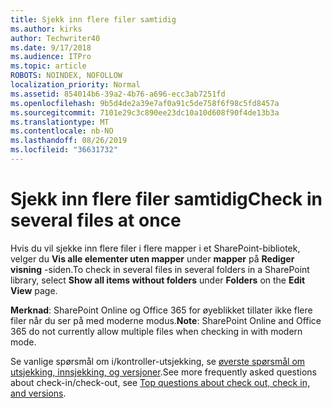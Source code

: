 ```yaml
---
title: Sjekk inn flere filer samtidig
ms.author: kirks
author: Techwriter40
ms.date: 9/17/2018
ms.audience: ITPro
ms.topic: article
ROBOTS: NOINDEX, NOFOLLOW
localization_priority: Normal
ms.assetid: 854014b6-39a2-4b76-a696-ecc3ab7251fd
ms.openlocfilehash: 9b5d4de2a39e7af0a91c5de758f6f98c5fd8457a
ms.sourcegitcommit: 7101e29c3c890ee23dc10a10d608f90f4de13b3a
ms.translationtype: MT
ms.contentlocale: nb-NO
ms.lasthandoff: 08/26/2019
ms.locfileid: "36631732"
---
```

# <a name="check-in-several-files-at-once"></a><span data-ttu-id="27fac-102">Sjekk inn flere filer samtidig</span><span class="sxs-lookup"><span data-stu-id="27fac-102">Check in several files at once</span></span>

<span data-ttu-id="27fac-103">Hvis du vil sjekke inn flere filer i flere mapper i et SharePoint-bibliotek, velger du **Vis alle elementer uten mapper** under **mapper** på **Rediger visning** -siden.</span><span class="sxs-lookup"><span data-stu-id="27fac-103">To check in several files in several folders in a SharePoint library, select **Show all items without folders** under **Folders** on the **Edit View** page.</span></span> 
  
 <span data-ttu-id="27fac-104">**Merknad**: SharePoint Online og Office 365 for øyeblikket tillater ikke flere filer når du ser på med moderne modus.</span><span class="sxs-lookup"><span data-stu-id="27fac-104">**Note**: SharePoint Online and Office 365 do not currently allow multiple files when checking in with modern mode.</span></span> 
  
<span data-ttu-id="27fac-105">Se vanlige spørsmål om i/kontroller-utsjekking, se [øverste spørsmål om utsjekking, innsjekking, og versjoner](https://go.microsoft.com/fwlink/?linkid=2018786).</span><span class="sxs-lookup"><span data-stu-id="27fac-105">See more frequently asked questions about check-in/check-out, see [Top questions about check out, check in, and versions](https://go.microsoft.com/fwlink/?linkid=2018786).</span></span>
  

